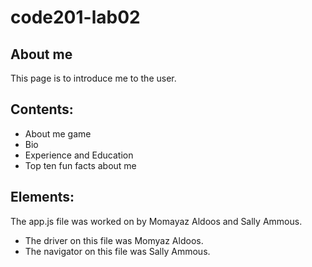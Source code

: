 # code201-lab02

## About me 

This page is to introduce me to the user. 

## Contents:
* About me game
* Bio
* Experience and Education
* Top ten fun facts about me

## Elements:
The app.js file was worked on by Momayaz Aldoos and Sally Ammous.

* The driver on this file was Momyaz Aldoos.
* The navigator on this file was Sally Ammous.